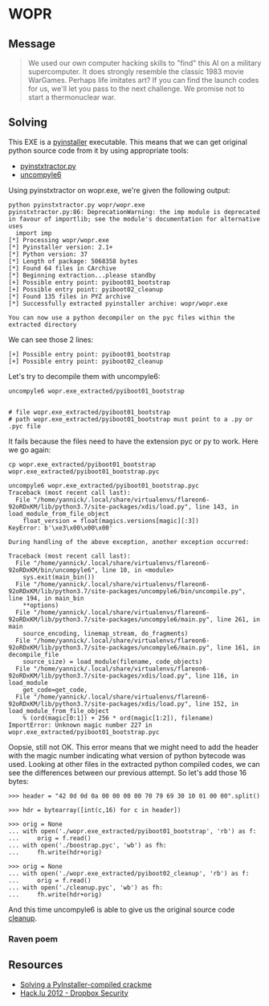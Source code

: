 # WOPR

## Message

> We used our own computer hacking skills to "find" this AI on a military supercomputer. It does
> strongly resemble the classic 1983 movie WarGames. Perhaps life imitates art? If you can find
> the launch codes for us, we'll let you pass to the next challenge. We promise not to start a
> thermonuclear war.

## Solving

This EXE is a [pyinstaller]() executable. This means that we can get original python source
code from it by using appropriate tools:

- [pyinstxtractor.py](https://sourceforge.net/projects/pyinstallerextractor/)
- [uncompyle6](https://github.com/rocky/python-uncompyle6)

Using pyinstxtractor on wopr.exe, we're given the following output:

```shell
python pyinstxtractor.py wopr/wopr.exe 
pyinstxtractor.py:86: DeprecationWarning: the imp module is deprecated in favour of importlib; see the module's documentation for alternative uses
  import imp
[*] Processing wopr/wopr.exe
[*] Pyinstaller version: 2.1+
[*] Python version: 37
[*] Length of package: 5068358 bytes
[*] Found 64 files in CArchive
[*] Beginning extraction...please standby
[+] Possible entry point: pyiboot01_bootstrap
[+] Possible entry point: pyiboot02_cleanup
[*] Found 135 files in PYZ archive
[*] Successfully extracted pyinstaller archive: wopr/wopr.exe

You can now use a python decompiler on the pyc files within the extracted directory
```

We can see those 2 lines:

```shell
[+] Possible entry point: pyiboot01_bootstrap
[+] Possible entry point: pyiboot02_cleanup
```

Let's try to decompile them with uncompyle6:

```shell
uncompyle6 wopr.exe_extracted/pyiboot01_bootstrap 


# file wopr.exe_extracted/pyiboot01_bootstrap
# path wopr.exe_extracted/pyiboot01_bootstrap must point to a .py or .pyc file
```

It fails because the files need to have the extension pyc or py to work. Here we go again:

```shell
cp wopr.exe_extracted/pyiboot01_bootstrap wopr.exe_extracted/pyiboot01_bootstrap.pyc

uncompyle6 wopr.exe_extracted/pyiboot01_bootstrap.pyc 
Traceback (most recent call last):
  File "/home/yannick/.local/share/virtualenvs/flareon6-92oRDxKM/lib/python3.7/site-packages/xdis/load.py", line 143, in load_module_from_file_object
    float_version = float(magics.versions[magic][:3])
KeyError: b'\xe3\x00\x00\x00'

During handling of the above exception, another exception occurred:

Traceback (most recent call last):
  File "/home/yannick/.local/share/virtualenvs/flareon6-92oRDxKM/bin/uncompyle6", line 10, in <module>
    sys.exit(main_bin())
  File "/home/yannick/.local/share/virtualenvs/flareon6-92oRDxKM/lib/python3.7/site-packages/uncompyle6/bin/uncompile.py", line 194, in main_bin
    **options)
  File "/home/yannick/.local/share/virtualenvs/flareon6-92oRDxKM/lib/python3.7/site-packages/uncompyle6/main.py", line 261, in main
    source_encoding, linemap_stream, do_fragments)
  File "/home/yannick/.local/share/virtualenvs/flareon6-92oRDxKM/lib/python3.7/site-packages/uncompyle6/main.py", line 161, in decompile_file
    source_size) = load_module(filename, code_objects)
  File "/home/yannick/.local/share/virtualenvs/flareon6-92oRDxKM/lib/python3.7/site-packages/xdis/load.py", line 116, in load_module
    get_code=get_code,
  File "/home/yannick/.local/share/virtualenvs/flareon6-92oRDxKM/lib/python3.7/site-packages/xdis/load.py", line 152, in load_module_from_file_object
    % (ord(magic[0:1]) + 256 * ord(magic[1:2]), filename)
ImportError: Unknown magic number 227 in wopr.exe_extracted/pyiboot01_bootstrap.pyc
```

Oopsie, still not OK. This error means that we might need to add the header with the magic number
indicating what version of python bytecode was used. Looking at other files in the extracted
python compiled codes, we can see the differences between our previous attempt. So let's add
those 16 bytes:

```shell
>>> header = "42 0d 0d 0a 00 00 00 00 70 79 69 30 10 01 00 00".split()                                  

>>> hdr = bytearray([int(c,16) for c in header])                                                        

>>> orig = None 
... with open('./wopr.exe_extracted/pyiboot01_bootstrap', 'rb') as f: 
...     orig = f.read() 
... with open('./boostrap.pyc', 'wb') as fh: 
...     fh.write(hdr+orig)                                                                              

>>> orig = None 
... with open('./wopr.exe_extracted/pyiboot02_cleanup', 'rb') as f: 
...     orig = f.read() 
... with open('./cleanup.pyc', 'wb') as fh: 
...     fh.write(hdr+orig)
```

And this time uncompyle6 is able to give us the original source code [cleanup]('./cleanup.py').

### Raven poem

## Resources

- [Solving a PyInstaller-compiled crackme](https://hshrzd.wordpress.com/2018/01/26/solving-a-pyinstaller-compiled-crackme/)
- [Hack.lu 2012 - Dropbox Security](http://archive.hack.lu/2012/Dropbox%20security.pdf)
